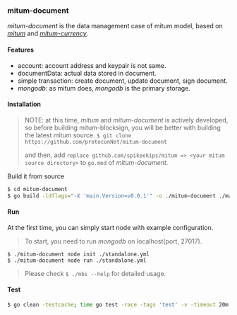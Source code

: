 ### mitum-document

*mitum-document* is the data management case of mitum model, based on
[*mitum*](https://github.com/spikeekips/mitum) and [*mitum-currency*](https://github.com/spikeekips/mitum-currency).

#### Features

* account: account address and keypair is not same.
* documentData: actual data stored in document.
* simple transaction: create document, update document, sign document.
* *mongodb*: as mitum does, *mongodb* is the primary storage.

#### Installation

> NOTE: at this time, *mitum* and *mitum-document* is actively developed, so
before building mitum-blocksign, you will be better with building the latest
mitum source.
> `$ git clone https://github.com/protoconNet/mitum-document`
>
> and then, add `replace github.com/spikeekips/mitum => <your mitum source directory>` to `go.mod` of *mitum-document*.

Build it from source
```sh
$ cd mitum-document
$ go build -ldflags="-X 'main.Version=v0.0.1'" -o ./mitum-document ./main.go
```

#### Run

At the first time, you can simply start node with example configuration.

> To start, you need to run *mongodb* on localhost(port, 27017).

```
$ ./mitum-document node init ./standalone.yml
$ ./mitum-document node run ./standalone.yml
```

> Please check `$ ./mbs --help` for detailed usage.

#### Test

```sh
$ go clean -testcache; time go test -race -tags 'test' -v -timeout 20m ./... -run .
```
